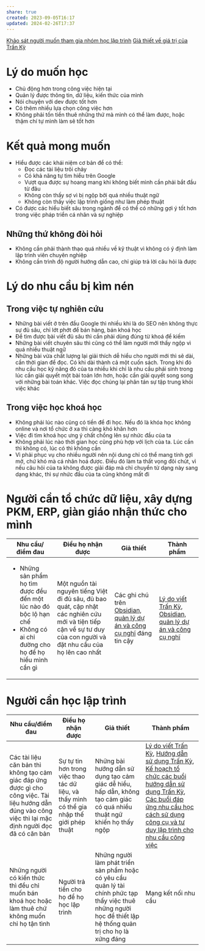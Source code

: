 ```yaml
---
share: true
created: 2023-09-05T16:17
updated: 2024-02-26T17:37
---
```

[Khảo sát người muốn tham gia nhóm học lập trình](../4%20Th%C3%A0nh%20ph%E1%BA%A9m/Nghi%C3%AAn%20c%E1%BB%A9u%20ng%C6%B0%E1%BB%9Di%20d%C3%B9ng/Kh%E1%BA%A3o%20s%C3%A1t%20ng%C6%B0%E1%BB%9Di%20mu%E1%BB%91n%20tham%20gia%20nh%C3%B3m%20h%E1%BB%8Dc%20l%E1%BA%ADp%20tr%C3%ACnh.md)
[Giả thiết về giá trị của Trấn Kỳ](../../Tr%E1%BA%A5n%20K%E1%BB%B3/2%20Gi%E1%BA%A3%20thi%E1%BA%BFt/Gi%C3%A1%20tr%E1%BB%8B%20c%E1%BB%A7a%20Tr%E1%BA%A5n%20K%E1%BB%B3/Gi%E1%BA%A3%20thi%E1%BA%BFt%20v%E1%BB%81%20gi%C3%A1%20tr%E1%BB%8B%20c%E1%BB%A7a%20Tr%E1%BA%A5n%20K%E1%BB%B3.md)
# Lý do muốn học
- Chủ động hơn trong công việc hiện tại
- Quản lý được thông tin, dữ liệu, kiến thức của mình
- Nói chuyện với dev được tốt hơn
- Có thêm nhiều lựa chọn công việc hơn
- Không phải tốn tiền thuê những thứ mà mình có thể làm được, hoặc thậm chí tự mình làm sẽ tốt hơn

# Kết quả mong muốn
- Hiểu được các khái niệm cơ bản để có thể:
    - Đọc các tài liệu trôi chảy
    - Có khả năng tự tìm hiểu trên Google
    - Vượt qua được sự hoang mang khi không biết mình cần phải bắt đầu từ đâu
    - Không còn thấy sợ vì bị ngộp bởi quá nhiều thuật ngữ
    - Không còn thấy việc lập trình giống như làm phép thuật
- Có được các hiểu biết sâu trong ngành để có thể có những gợi ý tốt hơn trong việc pháp triển cá nhân và sự nghiệp

## Những thứ không đòi hỏi
- Không cần phải thành thạo quá nhiều về kỹ thuật vì không có ý định làm lập trình viên chuyên nghiệp 
- Không cần trình độ người hướng dẫn cao, chỉ giúp trả lời câu hỏi là được

# Lý do nhu cầu bị kìm nén
## Trong việc tự nghiên cứu
- Những bài viết ở trên đầu Google thì nhiều khi là do SEO nên không thực sự đủ sâu, chỉ lớt phớt để bán hàng, bán khoá học
- Để tìm được bài viết đủ sâu thì cần phải dùng đúng từ khoá để kiếm
- Những bài viết chuyên sâu thì cũng có thể làm người mới thấy ngộp vì quá nhiều thuật ngữ
- Những bài vừa chất lượng lại giải thích dễ hiểu cho người mới thì sẽ dài, cần thời gian để đọc. Có khi dài thành cả một cuốn sách. Trong khi đó nhu cầu học kỹ năng đó của ta nhiều khi chỉ là nhu cầu phái sinh trong lúc cần giải quyết một bài toán lớn hơn, hoặc cần giải quyết song song với những bài toán khác. Việc đọc chúng lại phân tán sự tập trung khỏi việc khác

## Trong việc học khoá học
- Không phải lúc nào cũng có tiền để đi học. Nếu đó là khóa học không online và nơi tổ chức ở xa thì càng khó khăn hơn
- Việc đi tìm khoá học ưng ý chất chồng lên sự nhức đầu của ta
- Không phải lúc nào thời gian học cũng phù hợp với lịch của ta. Lúc cần thì không có, lúc có thì không cần
- Vì phải phục vụ cho nhiều người nên nội dung chỉ có thể mang tính gợi mở, chứ khó mà cá nhân hoá được. Điều đó làm ta thất vọng đôi chút, vì nếu câu hỏi của ta không được giải đáp mà chỉ chuyển từ dạng này sang dạng khác, thì sự nhức đầu của ta cũng không mất đi



#  Người cần tổ chức dữ liệu, xây dựng PKM, ERP, giàn giáo nhận thức cho mình
| Nhu cầu/điểm đau                                                                                                                               | Điều họ nhận được                                                                                                                                                  | Giả thiết                                                                            | Thành phẩm                            |
| ---------------------------------------------------------------------------------------------------------------------------------------------- | ------------------------------------------------------------------------------------------------------------------------------------------------------------------ | ------------------------------------------------------------------------------------ | ------------------------------------- |
| <ul><li>Những sản phẩm họ tìm được đều đến một lúc nào đó bộc lộ hạn chế</li><li>Không có ai chỉ đường cho họ để họ hiểu mình cần gì</li></ul> | Một nguồn tài nguyên tiếng Việt đi đủ sâu, đủ bao quát, cập nhật các nghiên cứu mới và tiện tiếp cận về sự tư duy của con người và đặt nhu cầu của họ lên cao nhất | Các ghi chú trên [Obsidian, quản lý dự án và công cụ nghĩ](../../../index.md) đáng tin cậy | [Lý do viết Trấn Kỳ](../../Tr%E1%BA%A5n%20K%E1%BB%B3/9%20Blog/L%C3%BD%20do%20vi%E1%BA%BFt%20Tr%E1%BA%A5n%20K%E1%BB%B3.md), [Obsidian, quản lý dự án và công cụ nghĩ](../../../index.md) |

# Người cần học lập trình
| Nhu cầu/điểm đau                                                                                                                                          | Điều họ nhận được                                                                           | Giả thiết                                                                                                                                                        | Thành phẩm                                                                                                                                                                                                                                                                                                                                                                                                                                                                                                                                                                                                            |
| --------------------------------------------------------------------------------------------------------------------------------------------------------- | ------------------------------------------------------------------------------------------- | ---------------------------------------------------------------------------------------------------------------------------------------------------------------- | --------------------------------------------------------------------------------------------------------------------------------------------------------------------------------------------------------------------------------------------------------------------------------------------------------------------------------------------------------------------------------------------------------------------------------------------------------------------------------------------------------------------------------------------------------------------------------------------------------------------- |
| Các tài liệu căn bản thì không tạo cảm giác đáp ứng được gì cho công việc. Tài liệu hướng dẫn đúng vào công việc thì lại mặc định người đọc đã có căn bản | Sự tự tin hơn trong việc thao tác dữ liệu, và thấy mình có thể gia nhập thế giới phép thuật | Những bài hướng dẫn sử dụng tạo cảm giác dễ hiểu, hấp dẫn, không tạo cảm giác có quá nhiều thuật ngữ khiến họ thấy ngộp                                          | [Lý do viết Trấn Kỳ](../../Tr%E1%BA%A5n%20K%E1%BB%B3/9%20Blog/L%C3%BD%20do%20vi%E1%BA%BFt%20Tr%E1%BA%A5n%20K%E1%BB%B3.md), [Hướng dẫn sử dụng Trấn Kỳ](https://lậptrình.quảcầu.cc/%F0%9F%91%8FTr%E1%BA%A5n%20K%E1%BB%B3/H%C6%B0%E1%BB%9Bng%20d%E1%BA%ABn%20s%E1%BB%AD%20d%E1%BB%A5ng%20Tr%E1%BA%A5n%20K%E1%BB%B3/?utm_source=CW+Obsidian%2C+qu%E1%BA%A3n+l%C3%BD+d%E1%BB%B1+%C3%A1n+v%C3%A0+c%C3%B4ng+c%E1%BB%A5+ngh%C4%A9+%C2%BB+K%E1%BA%BF+ho%E1%BA%A1ch+ph%C3%A1t+tri%E1%BB%83n+Tr%E1%BA%A5n+K%E1%BB%B3&utm_medium=vault&utm_campaign=Tr%E1%BA%A5n+K%E1%BB%B3), [Kế hoạch tổ chức các buổi hướng dẫn sử dụng Trấn Kỳ](../4%20Th%C3%A0nh%20ph%E1%BA%A9m/K%E1%BA%BF%20ho%E1%BA%A1ch/K%E1%BA%BF%20ho%E1%BA%A1ch%20t%E1%BB%95%20ch%E1%BB%A9c%20c%C3%A1c%20bu%E1%BB%95i%20h%C6%B0%E1%BB%9Bng%20d%E1%BA%ABn%20s%E1%BB%AD%20d%E1%BB%A5ng%20Tr%E1%BA%A5n%20K%E1%BB%B3.md), [Các buổi đáp ứng nhu cầu học cách sử dụng công cụ và tư duy lập trình cho nhu cầu công việc](../9%20Blog/C%C3%A1c%20bu%E1%BB%95i%20%C4%91%C3%A1p%20%E1%BB%A9ng%20nhu%20c%E1%BA%A7u%20h%E1%BB%8Dc%20c%C3%A1ch%20s%E1%BB%AD%20d%E1%BB%A5ng%20c%C3%B4ng%20c%E1%BB%A5%20v%C3%A0%20t%C6%B0%20duy%20l%E1%BA%ADp%20tr%C3%ACnh%20cho%20nhu%20c%E1%BA%A7u%20c%C3%B4ng%20vi%E1%BB%87c.md) |
| Những người có kiến thức thì đều chỉ muốn bán khoá học hoặc làm thuê chứ không muốn chỉ họ tận tình                                                       | Người trả tiền cho họ để họ học lập trình                                                   | Những người làm phát triển sản phẩm hoặc có yêu cầu quản lý tài chính phức tạp thấy việc thuê những người học để thiết lập hệ thống quản trị cho họ là xứng đáng | Mạng kết nối nhu cầu                                                                                                                                                                                                                                                                                                                                                                                                                                                                                                                                                                                                  |
